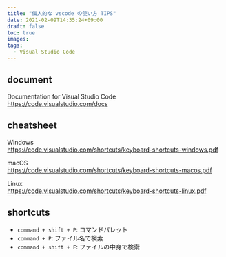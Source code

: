 ```yaml
---
title: "個人的な vscode の使い方 TIPS"
date: 2021-02-09T14:35:24+09:00
draft: false
toc: true
images:
tags: 
  - Visual Studio Code
---
```


<!--more-->

## document

Documentation for Visual Studio Code  
https://code.visualstudio.com/docs


## cheatsheet

Windows  
https://code.visualstudio.com/shortcuts/keyboard-shortcuts-windows.pdf

macOS  
https://code.visualstudio.com/shortcuts/keyboard-shortcuts-macos.pdf

Linux  
https://code.visualstudio.com/shortcuts/keyboard-shortcuts-linux.pdf


## shortcuts

- `command + shift + P`: コマンドパレット
- `command + P`: ファイル名で検索
- `command + shift + F`: ファイルの中身で検索